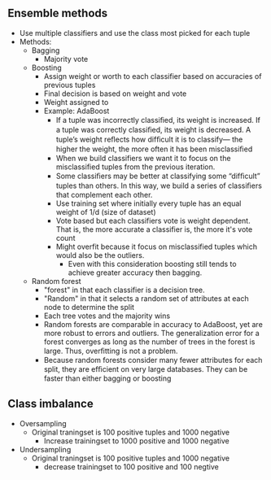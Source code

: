 ## Ensemble methods
- Use multiple classifiers and use the class most picked for each tuple
- Methods:
    - Bagging
        - Majority vote
    - Boosting
        - Assign weight or worth to each classifier based on accuracies of previous tuples
        - Final decision is based on weight and vote
        - Weight assigned to
        - Example: AdaBoost
            - If a tuple was incorrectly classiﬁed, its weight is increased. 
            If a tuple was correctly classiﬁed, its weight is decreased. 
            A tuple’s weight reﬂects how difﬁcult it is to classify— the higher the weight, 
            the more often it has been misclassiﬁed
            - When we build classifiers we want it to focus on the misclassified tuples from the previous iteration.
            - Some classiﬁers may be better at classifying some “difﬁcult” tuples than others. In this way, we build a series of classiﬁers that complement each other. 
            - Use training set where initially every tuple has an equal weight of 1/d (size of dataset)
            - Vote based but each classifiers vote is weight dependent. That is, the more accurate a classifier is, the more it's vote count
            - Might overfit because it focus on misclassified tuples which would also be the outliers.
                - Even with this consideration boosting still tends to achieve greater accuracy then bagging.
    - Random forest
        - "forest" in that each classifier is a decision tree.
        - "Random" in that it selects a random set of attributes at each node to determine the split
        - Each tree votes and the majority wins
        - Random forests are comparable in accuracy to AdaBoost, yet are more robust to errors and outliers. 
        The generalization error for a forest converges as long as the number of trees in the forest is large. 
        Thus, overﬁtting is not a problem. 
        - Because random forests consider many fewer attributes for each split, they are efﬁcient on very large databases. 
        They can be faster than either bagging or boosting
        
## Class imbalance
- Oversampling
    - Original traningset is 100 positive tuples and 1000 negative
        - Increase trainingset to 1000 positive and 1000 negative
- Undersampling
    -  Original traningset is 100 positive tuples and 1000 negative
        - decrease trainingset to 100 positive and 100 negtive 
